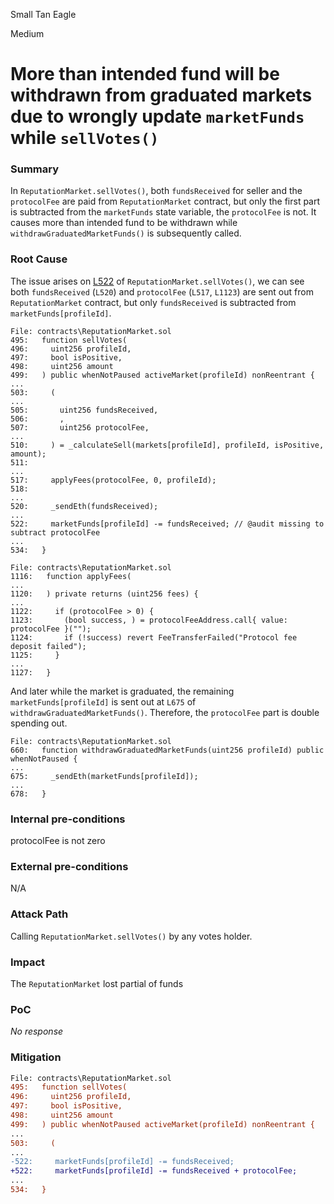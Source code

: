 Small Tan Eagle

Medium

# More than intended fund will be withdrawn from graduated markets due to wrongly update ````marketFunds```` while ````sellVotes()````

### Summary

In ````ReputationMarket.sellVotes()````, both  ````fundsReceived```` for seller and the ````protocolFee```` are paid from ````ReputationMarket```` contract, but only the first part is subtracted from the ````marketFunds```` state variable, the ````protocolFee```` is not. It causes more than intended fund to be withdrawn while ````withdrawGraduatedMarketFunds()```` is subsequently called.

### Root Cause
The issue arises on [L522](https://github.com/sherlock-audit/2024-11-ethos-network-ii/blob/57c02df7c56f0b18c681a89ebccc28c86c72d8d8/ethos/packages/contracts/contracts/ReputationMarket.sol#L522) of ````ReputationMarket.sellVotes()````, we can see both ````fundsReceived```` (````L520````) and ````protocolFee```` (````L517````, ````L1123````) are sent out from ````ReputationMarket```` contract, but only ````fundsReceived```` is subtracted from ````marketFunds[profileId]````.
```solidity
File: contracts\ReputationMarket.sol
495:   function sellVotes(
496:     uint256 profileId,
497:     bool isPositive,
498:     uint256 amount
499:   ) public whenNotPaused activeMarket(profileId) nonReentrant {
...
503:     (
...
505:       uint256 fundsReceived,
506:       ,
507:       uint256 protocolFee,
...
510:     ) = _calculateSell(markets[profileId], profileId, isPositive, amount);
511: 
...
517:     applyFees(protocolFee, 0, profileId);
518: 
...
520:     _sendEth(fundsReceived);
...
522:     marketFunds[profileId] -= fundsReceived; // @audit missing to subtract protocolFee
...
534:   }

File: contracts\ReputationMarket.sol
1116:   function applyFees(
...
1120:   ) private returns (uint256 fees) {
...
1122:     if (protocolFee > 0) {
1123:       (bool success, ) = protocolFeeAddress.call{ value: protocolFee }("");
1124:       if (!success) revert FeeTransferFailed("Protocol fee deposit failed");
1125:     }
...
1127:   }

```
And later while the market is graduated, the remaining ````marketFunds[profileId]```` is sent out at ````L675```` of ````withdrawGraduatedMarketFunds()````. Therefore, the ````protocolFee```` part is double spending out.

```solidity
File: contracts\ReputationMarket.sol
660:   function withdrawGraduatedMarketFunds(uint256 profileId) public whenNotPaused {
...
675:     _sendEth(marketFunds[profileId]);
...
678:   }

```

### Internal pre-conditions

protocolFee is not zero

### External pre-conditions

N/A

### Attack Path

Calling ````ReputationMarket.sellVotes()```` by any votes holder.

### Impact

The ````ReputationMarket```` lost partial of funds

### PoC

_No response_

### Mitigation

```diff
File: contracts\ReputationMarket.sol
495:   function sellVotes(
496:     uint256 profileId,
497:     bool isPositive,
498:     uint256 amount
499:   ) public whenNotPaused activeMarket(profileId) nonReentrant {
...
503:     (
...
-522:     marketFunds[profileId] -= fundsReceived; 
+522:     marketFunds[profileId] -= fundsReceived + protocolFee;
...
534:   }
```